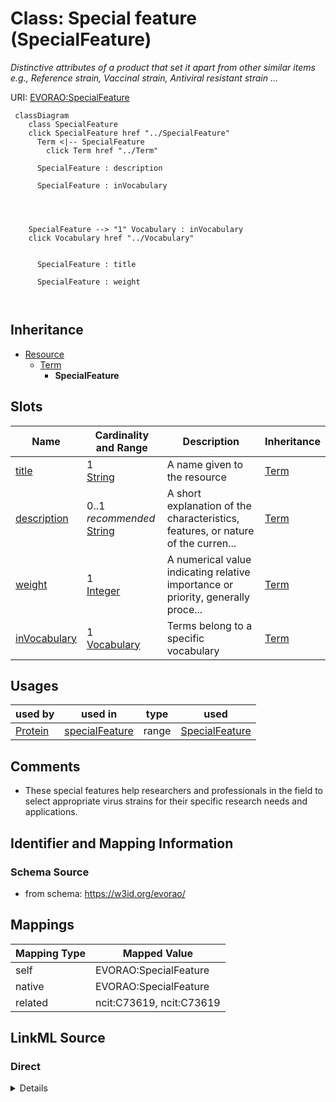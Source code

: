

# Class: Special feature (SpecialFeature) 


_Distinctive attributes of a product that set it apart from other similar items e.g., Reference strain, Vaccinal strain, Antiviral resistant strain ..._





URI: [EVORAO:SpecialFeature](https://w3id.org/evorao/SpecialFeature)






```mermaid
 classDiagram
    class SpecialFeature
    click SpecialFeature href "../SpecialFeature"
      Term <|-- SpecialFeature
        click Term href "../Term"
      
      SpecialFeature : description
        
      SpecialFeature : inVocabulary
        
          
    
    
    SpecialFeature --> "1" Vocabulary : inVocabulary
    click Vocabulary href "../Vocabulary"

        
      SpecialFeature : title
        
      SpecialFeature : weight
        
      
```





## Inheritance
* [Resource](Resource.md)
    * [Term](Term.md)
        * **SpecialFeature**



## Slots

| Name | Cardinality and Range | Description | Inheritance |
| ---  | --- | --- | --- |
| [title](title.md) | 1 <br/> [String](String.md) | A name given to the resource | [Term](Term.md) |
| [description](description.md) | 0..1 _recommended_ <br/> [String](String.md) | A short explanation of the characteristics, features, or nature of the curren... | [Term](Term.md) |
| [weight](weight.md) | 1 <br/> [Integer](Integer.md) | A numerical value indicating relative importance or priority, generally proce... | [Term](Term.md) |
| [inVocabulary](inVocabulary.md) | 1 <br/> [Vocabulary](Vocabulary.md) | Terms belong to a specific vocabulary | [Term](Term.md) |





## Usages

| used by | used in | type | used |
| ---  | --- | --- | --- |
| [Protein](Protein.md) | [specialFeature](specialFeature.md) | range | [SpecialFeature](SpecialFeature.md) |






## Comments

* These special features help researchers and professionals in the field to select appropriate virus strains for their specific research needs and applications.

## Identifier and Mapping Information







### Schema Source


* from schema: https://w3id.org/evorao/




## Mappings

| Mapping Type | Mapped Value |
| ---  | ---  |
| self | EVORAO:SpecialFeature |
| native | EVORAO:SpecialFeature |
| related | ncit:C73619, ncit:C73619 |







## LinkML Source

<!-- TODO: investigate https://stackoverflow.com/questions/37606292/how-to-create-tabbed-code-blocks-in-mkdocs-or-sphinx -->

### Direct

<details>
```yaml
name: SpecialFeature
description: Distinctive attributes of a product that set it apart from other similar
  items e.g., Reference strain, Vaccinal strain, Antiviral resistant strain ...
title: Special feature
comments:
- These special features help researchers and professionals in the field to select
  appropriate virus strains for their specific research needs and applications.
from_schema: https://w3id.org/evorao/
related_mappings:
- ncit:C73619
- ncit:C73619
is_a: Term

```
</details>

### Induced

<details>
```yaml
name: SpecialFeature
description: Distinctive attributes of a product that set it apart from other similar
  items e.g., Reference strain, Vaccinal strain, Antiviral resistant strain ...
title: Special feature
comments:
- These special features help researchers and professionals in the field to select
  appropriate virus strains for their specific research needs and applications.
from_schema: https://w3id.org/evorao/
related_mappings:
- ncit:C73619
- ncit:C73619
is_a: Term
attributes:
  title:
    name: title
    description: A name given to the resource
    title: title
    comments:
    - 'The title of the item should be as short and descriptive as possible. E.g.
      for virus products it should basically be based on the following Pattern: ''Virus
      name'', ''virus host type'', ''collection year'', ''country of collection''
      ex ''suspected epidemiological origin'', ''genotype'', ''strain'', ''variant
      name or specific feature'
    from_schema: https://w3id.org/evorao/
    exact_mappings:
    - schema:name
    - rdfs:label
    rank: 1000
    slot_uri: dct:title
    alias: title
    owner: SpecialFeature
    domain_of:
    - Term
    - Dataset
    - DataService
    - Publication
    - License
    - Certification
    range: string
    required: true
    multivalued: false
  description:
    name: description
    description: A short explanation of the characteristics, features, or nature of
      the current item
    title: description
    comments:
    - Describe this item in few lines. This description will serve as a summary to
      present the resource.
    from_schema: https://w3id.org/evorao/
    exact_mappings:
    - schema:description
    close_mappings:
    - schema:description
    - schema:description
    rank: 1000
    slot_uri: dct:description
    alias: description
    owner: SpecialFeature
    domain_of:
    - Term
    - Dataset
    - DataService
    - PersonOrOrganization
    - File
    - ContactPoint
    - License
    - Certification
    range: string
    required: false
    recommended: true
    multivalued: false
  weight:
    name: weight
    description: A numerical value indicating relative importance or priority, generally
      processed in ascending order. This weight helps prioritize content when organizing
      or processing data. Its value can be negative, with a default set to 0
    title: weight
    comments:
    - The lowest weighted Data providers are triggered first, this may be usefull
      to populate at first entities that are referenced by others (e.g. Version ahead
      of Rank ahead of Taxon)
    from_schema: https://w3id.org/evorao/
    close_mappings:
    - adms:status
    rank: 1000
    ifabsent: int(0)
    alias: weight
    owner: SpecialFeature
    domain_of:
    - Term
    - DataProvider
    range: integer
    required: true
    multivalued: false
  inVocabulary:
    name: inVocabulary
    description: Terms belong to a specific vocabulary
    title: in Vocabulary
    from_schema: https://w3id.org/evorao/
    close_mappings:
    - wdp:P972
    related_mappings:
    - dct:isReferencedBy
    broad_mappings:
    - dct:isPartOf
    rank: 1000
    alias: inVocabulary
    owner: SpecialFeature
    domain_of:
    - Term
    range: Vocabulary
    required: true
    multivalued: false

```
</details>